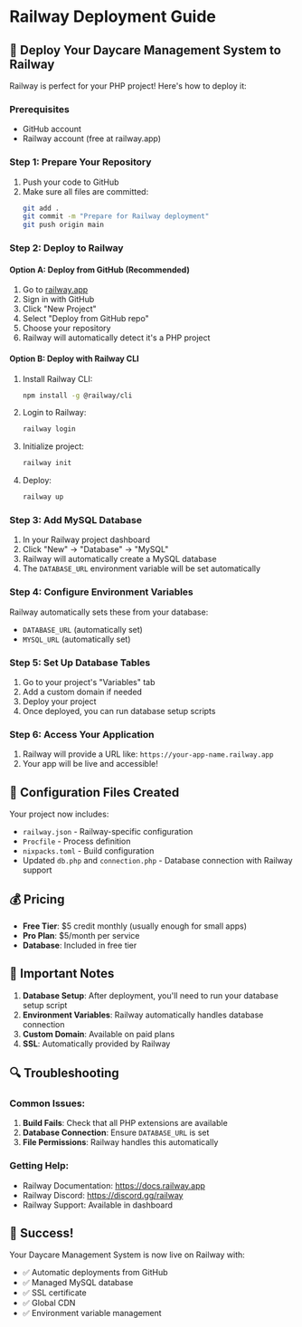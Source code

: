 # Railway Deployment Guide

## 🚀 Deploy Your Daycare Management System to Railway

Railway is perfect for your PHP project! Here's how to deploy it:

### Prerequisites

- GitHub account
- Railway account (free at railway.app)

### Step 1: Prepare Your Repository

1. Push your code to GitHub
2. Make sure all files are committed:
   ```bash
   git add .
   git commit -m "Prepare for Railway deployment"
   git push origin main
   ```

### Step 2: Deploy to Railway

#### Option A: Deploy from GitHub (Recommended)

1. Go to [railway.app](https://railway.app)
2. Sign in with GitHub
3. Click "New Project"
4. Select "Deploy from GitHub repo"
5. Choose your repository
6. Railway will automatically detect it's a PHP project

#### Option B: Deploy with Railway CLI

1. Install Railway CLI:
   ```bash
   npm install -g @railway/cli
   ```
2. Login to Railway:
   ```bash
   railway login
   ```
3. Initialize project:
   ```bash
   railway init
   ```
4. Deploy:
   ```bash
   railway up
   ```

### Step 3: Add MySQL Database

1. In your Railway project dashboard
2. Click "New" → "Database" → "MySQL"
3. Railway will automatically create a MySQL database
4. The `DATABASE_URL` environment variable will be set automatically

### Step 4: Configure Environment Variables

Railway automatically sets these from your database:

- `DATABASE_URL` (automatically set)
- `MYSQL_URL` (automatically set)

### Step 5: Set Up Database Tables

1. Go to your project's "Variables" tab
2. Add a custom domain if needed
3. Deploy your project
4. Once deployed, you can run database setup scripts

### Step 6: Access Your Application

1. Railway will provide a URL like: `https://your-app-name.railway.app`
2. Your app will be live and accessible!

## 🔧 Configuration Files Created

Your project now includes:

- `railway.json` - Railway-specific configuration
- `Procfile` - Process definition
- `nixpacks.toml` - Build configuration
- Updated `db.php` and `connection.php` - Database connection with Railway support

## 💰 Pricing

- **Free Tier**: $5 credit monthly (usually enough for small apps)
- **Pro Plan**: $5/month per service
- **Database**: Included in free tier

## 🚨 Important Notes

1. **Database Setup**: After deployment, you'll need to run your database setup script
2. **Environment Variables**: Railway automatically handles database connection
3. **Custom Domain**: Available on paid plans
4. **SSL**: Automatically provided by Railway

## 🔍 Troubleshooting

### Common Issues:

1. **Build Fails**: Check that all PHP extensions are available
2. **Database Connection**: Ensure `DATABASE_URL` is set
3. **File Permissions**: Railway handles this automatically

### Getting Help:

- Railway Documentation: https://docs.railway.app
- Railway Discord: https://discord.gg/railway
- Railway Support: Available in dashboard

## 🎉 Success!

Your Daycare Management System is now live on Railway with:

- ✅ Automatic deployments from GitHub
- ✅ Managed MySQL database
- ✅ SSL certificate
- ✅ Global CDN
- ✅ Environment variable management
